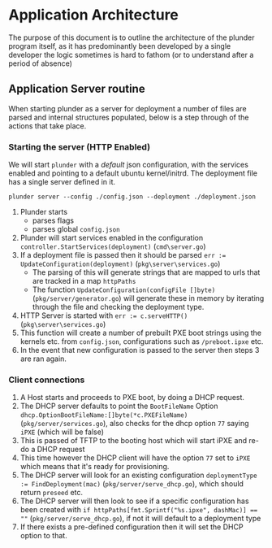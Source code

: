 # Application Architecture

The purpose of this document is to outline the architecture of the plunder program itself, as it has predominantly been developed by a single developer the logic sometimes is hard to fathom (or to understand after a period of absence)

## Application Server routine

When starting plunder as a server for deployment a number of files are parsed and internal structures populated, below is a step through of the actions that take place. 

### Starting the server (HTTP Enabled)

We will start `plunder` with a *default* json configuration, with the services enabled and pointing to a default ubuntu kernel/initrd. The deployment file has a single server defined in it.

`plunder server --config ./config.json --deployment ./deployment.json`

1. Plunder starts
   - parses flags
   - parses global `config.json` 
2. Plunder will start services enabled in the configuration `controller.StartServices(deployment)` (`cmd\server.go`)
3. If a deployment file is passed then it should be parsed `err := UpdateConfiguration(deployment)` (`pkg\server\services.go`)
   - The parsing of this will generate strings that are mapped to urls that are tracked in a map `httpPaths`
   - The function `UpdateConfiguration(configFile []byte)` (`pkg/server/generator.go`) will generate these in memory by iterating through the file and checking the deployment type.
4. HTTP Server is started with `err := c.serveHTTP()`(`pkg\server\services.go`)
5. This function will create a number of prebuilt PXE boot strings using the kernels etc. from `config.json`, configurations such as `/preboot.ipxe` etc.
6. In the event that new configuration is passed to the server then steps 3 are ran again.

### Client connections

1. A Host starts and proceeds to PXE boot, by doing a DHCP request.
2. The DHCP server defaults to point the `BootFileName` Option `dhcp.OptionBootFileName:[]byte(*c.PXEFileName)`(`pkg/server/services.go`), also checks for the dhcp option `77` saying `iPXE` (which will be false)
3. This is passed of TFTP to the booting host which will start iPXE and re-do a DHCP request
4. This time however the DHCP client will have the option `77` set to `iPXE` which means that it's ready for provisioning. 
5. The DHCP server will look for an existing configuration `deploymentType := FindDeployment(mac)` (`pkg/server/serve_dhcp.go`), which should return `preseed` etc.
6. The DHCP server will then look to see if a specific configuration has been created with `if httpPaths[fmt.Sprintf("%s.ipxe", dashMac)] == ""` (`pkg/server/serve_dhcp.go`), if not it will default to a deployment type
7. If there exists a pre-defined configuration then it will set the DHCP option to that.
